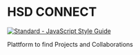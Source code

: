 # HSD CONNECT

[![Standard - JavaScript Style Guide](https://cdn.rawgit.com/feross/standard/master/badge.svg)](https://github.com/feross/standard)

Plattform to find Projects and Collaborations